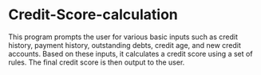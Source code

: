 # Credit-Score-calculation
This program prompts the user for various basic inputs such as credit history, payment history, outstanding debts, credit age, and new credit accounts. Based on these inputs, it calculates a credit score using a set of rules. The final credit score is then output to the user. 
